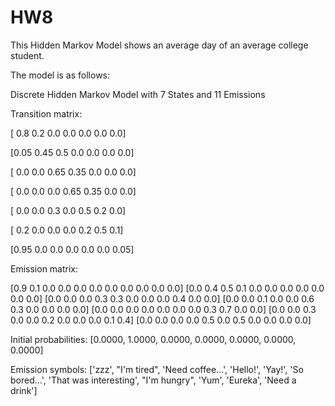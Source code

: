 HW8
===

This Hidden Markov Model shows an average day of an average college student.

The model is as follows:

Discrete Hidden Markov Model with 7 States and 11 Emissions

Transition matrix:

[ 0.8  0.2  0.0  0.0  0.0  0.0  0.0]

[0.05 0.45  0.5  0.0  0.0  0.0  0.0]

[ 0.0  0.0 0.65 0.35  0.0  0.0  0.0]

[ 0.0  0.0  0.0 0.65 0.35  0.0  0.0]

[ 0.0  0.0  0.3  0.0  0.5  0.2  0.0]

[ 0.2  0.0  0.0  0.0  0.2  0.5  0.1]

[0.95  0.0  0.0  0.0  0.0  0.0 0.05]

Emission matrix:

[0.9 0.1 0.0 0.0 0.0 0.0 0.0 0.0 0.0 0.0 0.0]
[0.0 0.4 0.5 0.1 0.0 0.0 0.0 0.0 0.0 0.0 0.0]
[0.0 0.0 0.0 0.3 0.3 0.0 0.0 0.0 0.4 0.0 0.0]
[0.0 0.0 0.1 0.0 0.0 0.6 0.3 0.0 0.0 0.0 0.0]
[0.0 0.0 0.0 0.0 0.0 0.0 0.0 0.3 0.7 0.0 0.0]
[0.0 0.0 0.3 0.0 0.0 0.2 0.0 0.0 0.0 0.1 0.4]
[0.0 0.0 0.0 0.0 0.5 0.0 0.5 0.0 0.0 0.0 0.0]

Initial probabilities: [0.0000, 1.0000, 0.0000, 0.0000, 0.0000, 0.0000, 0.0000]

Emission symbols: ['zzz', "I'm tired", 'Need coffee...', 'Hello!', 'Yay!', 'So bored...', 'That was interesting', "I'm hungry", 'Yum', 'Eureka', 'Need a drink']
